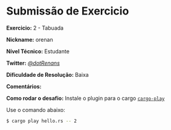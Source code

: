 # Submissão de Exercicio

**Exercicio:** 2 - Tabuada

**Nickname:** orenan

**Nível Técnico:** Estudante

**Twitter:** [*@dotRenans*](https://twitter.com/dotRenans)

**Dificuldade de Resolução:** Baixa

**Comentários:**

**Como rodar o desafio:** Instale o plugin para o cargo [`cargo-play`](https://github.com/fanzeyi/cargo-play#install)

Use o comando abaixo:

```bash
$ cargo play hello.rs -- 2
```